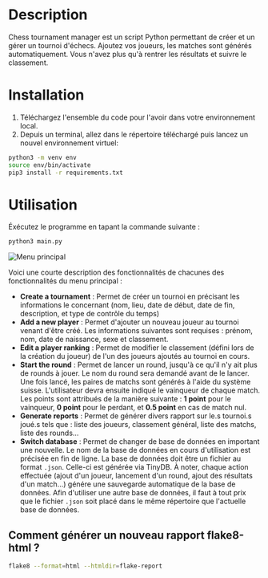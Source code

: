 # Description

Chess tournament manager est un script Python permettant de créer et un gérer un tournoi d'échecs. Ajoutez vos joueurs, les matches sont générés automatiquement. Vous n'avez plus qu'à rentrer les résultats et suivre le classement.

# Installation

1. Téléchargez l'ensemble du code pour l'avoir dans votre environnement local.
2. Depuis un terminal, allez dans le répertoire téléchargé puis lancez un nouvel environnement virtuel:

```bash
python3 -m venv env
source env/bin/activate
pip3 install -r requirements.txt
```

# Utilisation

Éxécutez le programme en tapant la commande suivante :

```bash
python3 main.py
```

![Menu principal](https://i.ibb.co/r7w0B3H/chess1.png)

Voici une courte description des fonctionnalités de chacunes des fonctionnalités du menu principal :

- **Create a tournament** : Permet de créer un tournoi en précisant les informations le concernant (nom, lieu, date de début, date de fin, description, et type de contrôle du temps)
- **Add a new player** : Permet d'ajouter un nouveau joueur au tournoi venant d'être créé. Les informations suivantes sont requises : prénom, nom, date de naissance, sexe et classement.
- **Edit a player ranking** : Permet de modifier le classement (défini lors de la création du joueur) de l'un des joueurs ajoutés au tournoi en cours.
- **Start the round** : Permet de lancer un round, jusqu'à ce qu'il n'y ait plus de rounds à jouer. Le nom du round sera demandé avant de le lancer. Une fois lancé, les paires de matchs sont générés à l'aide du système suisse.
  L'utilisateur devra ensuite indiqué le vainqueur de chaque match. Les points sont attribués de la manière suivante : **1 point** pour le vainqueur, **0 point** pour le perdant, et **0.5 point** en cas de match nul.
- **Generate reports** : Permet de générer divers rapport sur le.s tournoi.s joué.s tels que : liste des joueurs, classement général, liste des matchs, liste des rounds...
- **Switch database** : Permet de changer de base de données en important une nouvelle. Le nom de la base de données en cours d'utilisation est précisée en fin de ligne.
  La base de données doit être un fichier au format `.json`. Celle-ci est générée via TinyDB.
  À noter, chaque action effectuée (ajout d'un joueur, lancement d'un round, ajout des résultats d'un match...) génére une sauvegarde automatique de la base de données.
  Afin d'utiliser une autre base de données, il faut à tout prix que le fichier `.json` soit placé dans le même répertoire que l'actuelle base de données.

## Comment générer un nouveau rapport flake8-html ?

```bash
flake8 --format=html --htmldir=flake-report
```
